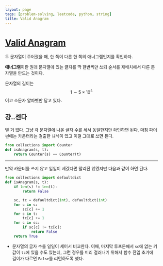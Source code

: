 ```yaml
---
layout: page
tags: [problem-solving, leetcode, python, string]
title: Valid Anagram
---
```


# [Valid Anagram](https://leetcode.com/problems/valid-anagram/)

 두 문자열이 주어졌을 때, 한 쪽이 다른 한 쪽의 애너그램인지를
 확인하자.

 **애너그램**이란 원래 문자열에 있는 글자를 딱 한번씩만 쓰되 순서를
 재배치해서 다른 문자열을 만드는 것이다.

 문자열의 길이는 $$ 1 \sim 5 \times 10^4 $$이고 소문자 알파벳만 담고
 있다.

## 걍..센다

 별 거 없다. 그냥 각 문자열에 나온 글자 수를 세서 동일한지만 확인하면
 된다. 마침 파이썬에는 카운터라는 걸출한 녀석이 있고 이걸 그대로 쓰면
 된다.

```python
from collections import Counter
def isAnagram(s, t):
    return Counter(s) == Counter(t)
```

---

 만약 카운터를 쓰지 않고 일일이 세겠다면 말리진 않겠지만 다음과 같이
 하면 된다.

```python
from collections import defaultdict
def isAnagram(s, t):
    if len(s) != len(t):
        return False

    sc, tc = defaultdict(int), defaultdict(int)
    for c in s:
        sc[c] += 1
    for c in t:
        tc[c] += 1
    for c in sc:
        if sc[c] != tc[c]:
            return False
    return True
```

 - 문자열의 글자 수를 일일이 세어서 비교한다. 이때, 마지막 루프문에서
   `sc`에 없는 키 값이 `tc`에 있을 수도 있는데, 그런 경우를 미리
   걸러내기 위해서 함수 진입 초기에 길이가 다르면 `False`를 리턴하도록
   했다.
